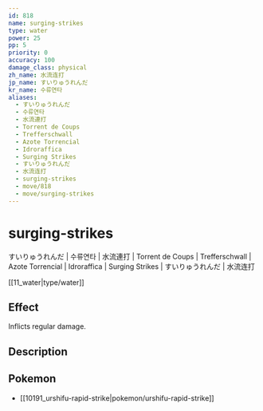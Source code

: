 ```yaml
---
id: 818
name: surging-strikes
type: water
power: 25
pp: 5
priority: 0
accuracy: 100
damage_class: physical
zh_name: 水流连打
jp_name: すいりゅうれんだ
kr_name: 수류연타
aliases:
  - すいりゅうれんだ
  - 수류연타
  - 水流連打
  - Torrent de Coups
  - Trefferschwall
  - Azote Torrencial
  - Idroraffica
  - Surging Strikes
  - すいりゅうれんだ
  - 水流连打
  - surging-strikes
  - move/818
  - move/surging-strikes
---
```

# surging-strikes
    
すいりゅうれんだ | 수류연타 | 水流連打 | Torrent de Coups | Trefferschwall | Azote Torrencial | Idroraffica | Surging Strikes | すいりゅうれんだ | 水流连打

[[11_water|type/water]]

## Effect

Inflicts regular damage.

## Description



## Pokemon

- [[10191_urshifu-rapid-strike|pokemon/urshifu-rapid-strike]]

